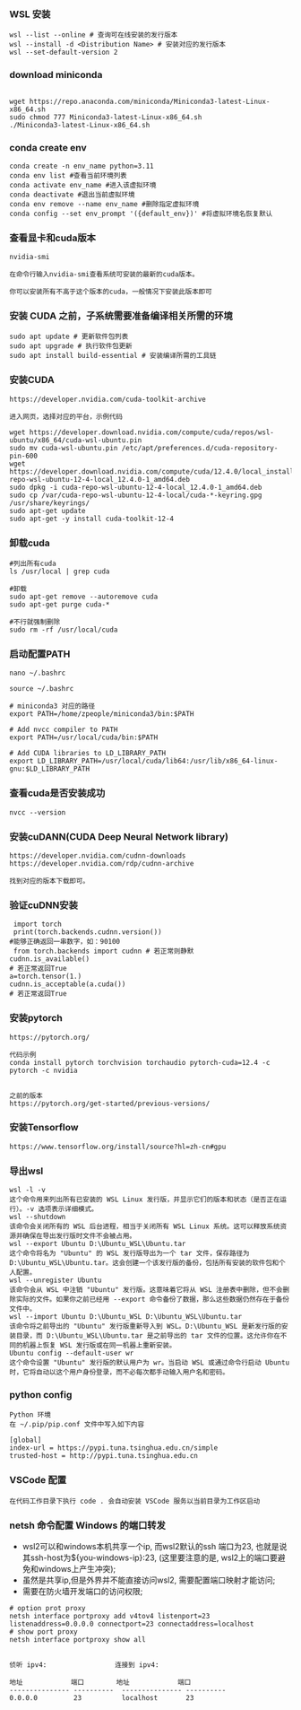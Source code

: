 ### WSL 安装
```
wsl --list --online # 查询可在线安装的发行版本
wsl --install -d <Distribution Name> # 安装对应的发行版本
wsl --set-default-version 2
```



### download miniconda
```

wget https://repo.anaconda.com/miniconda/Miniconda3-latest-Linux-x86_64.sh
sudo chmod 777 Miniconda3-latest-Linux-x86_64.sh 
./Miniconda3-latest-Linux-x86_64.sh

```
### conda create env
```
conda create -n env_name python=3.11
conda env list #查看当前环境列表
conda activate env_name #进入该虚拟环境
conda deactivate #退出当前虚拟环境
conda env remove --name env_name #删除指定虚拟环境
conda config --set env_prompt '({default_env})' #将虚拟环境名恢复默认
```
### 查看显卡和cuda版本
```
nvidia-smi

在命令行输入nvidia-smi查看系统可安装的最新的cuda版本。

你可以安装所有不高于这个版本的cuda，一般情况下安装此版本即可
```
### 安装 CUDA 之前，子系统需要准备编译相关所需的环境
```
sudo apt update # 更新软件包列表
sudo apt upgrade # 执行软件包更新
sudo apt install build-essential # 安装编译所需的工具链
```
### 安装CUDA
```
https://developer.nvidia.com/cuda-toolkit-archive

进入网页，选择对应的平台，示例代码

wget https://developer.download.nvidia.com/compute/cuda/repos/wsl-ubuntu/x86_64/cuda-wsl-ubuntu.pin
sudo mv cuda-wsl-ubuntu.pin /etc/apt/preferences.d/cuda-repository-pin-600
wget https://developer.download.nvidia.com/compute/cuda/12.4.0/local_installers/cuda-repo-wsl-ubuntu-12-4-local_12.4.0-1_amd64.deb
sudo dpkg -i cuda-repo-wsl-ubuntu-12-4-local_12.4.0-1_amd64.deb
sudo cp /var/cuda-repo-wsl-ubuntu-12-4-local/cuda-*-keyring.gpg /usr/share/keyrings/
sudo apt-get update
sudo apt-get -y install cuda-toolkit-12-4
```
### 卸载cuda
```
#列出所有cuda
ls /usr/local | grep cuda 

#卸载
sudo apt-get remove --autoremove cuda
sudo apt-get purge cuda-*

#不行就强制删除
sudo rm -rf /usr/local/cuda
```
### 启动配置PATH
```
nano ~/.bashrc

source ~/.bashrc

# miniconda3 对应的路径
export PATH=/home/zpeople/miniconda3/bin:$PATH

# Add nvcc compiler to PATH
export PATH=/usr/local/cuda/bin:$PATH

# Add CUDA libraries to LD_LIBRARY_PATH
export LD_LIBRARY_PATH=/usr/local/cuda/lib64:/usr/lib/x86_64-linux-gnu:$LD_LIBRARY_PATH

```
### 查看cuda是否安装成功
```
nvcc --version
```
### 安装cuDANN(CUDA Deep Neural Network library)

```
https://developer.nvidia.com/cudnn-downloads
https://developer.nvidia.com/rdp/cudnn-archive

找到对应的版本下载即可。
```
### 验证cuDNN安装
```
 import torch
 print(torch.backends.cudnn.version())
#能够正确返回一串数字，如：90100
 from torch.backends import cudnn # 若正常则静默
cudnn.is_available() 
# 若正常返回True
a=torch.tensor(1.)
cudnn.is_acceptable(a.cuda()) 
# 若正常返回True
```
### 安装pytorch
```
https://pytorch.org/

代码示例
conda install pytorch torchvision torchaudio pytorch-cuda=12.4 -c pytorch -c nvidia


之前的版本 
https://pytorch.org/get-started/previous-versions/
```
### 安装Tensorflow
```
https://www.tensorflow.org/install/source?hl=zh-cn#gpu
```
### 导出wsl
 ```
 wsl -l -v
这个命令用来列出所有已安装的 WSL Linux 发行版，并显示它们的版本和状态（是否正在运行）。-v 选项表示详细模式。
wsl --shutdown
该命令会关闭所有的 WSL 后台进程，相当于关闭所有 WSL Linux 系统。这可以释放系统资源并确保在导出发行版时文件不会被占用。
wsl --export Ubuntu D:\Ubuntu_WSL\Ubuntu.tar
这个命令将名为 "Ubuntu" 的 WSL 发行版导出为一个 tar 文件，保存路径为 D:\Ubuntu_WSL\Ubuntu.tar。这会创建一个该发行版的备份，包括所有安装的软件包和个人配置。
wsl --unregister Ubuntu
该命令会从 WSL 中注销 "Ubuntu" 发行版。这意味着它将从 WSL 注册表中删除，但不会删除实际的文件。如果你之前已经用 --export 命令备份了数据，那么这些数据仍然存在于备份文件中。
wsl --import Ubuntu D:\Ubuntu_WSL D:\Ubuntu_WSL\Ubuntu.tar
该命令将之前导出的 "Ubuntu" 发行版重新导入到 WSL。D:\Ubuntu_WSL 是新发行版的安装目录，而 D:\Ubuntu_WSL\Ubuntu.tar 是之前导出的 tar 文件的位置。这允许你在不同的机器上恢复 WSL 发行版或在同一机器上重新安装。
Ubuntu config --default-user wr
这个命令设置 "Ubuntu" 发行版的默认用户为 wr。当启动 WSL 或通过命令行启动 Ubuntu 时，它将自动以这个用户身份登录，而不必每次都手动输入用户名和密码。
 ```
### python config
```
Python 环境
在 ~/.pip/pip.conf 文件中写入如下内容

[global]
index-url = https://pypi.tuna.tsinghua.edu.cn/simple
trusted-host = http://pypi.tuna.tsinghua.edu.cn
```
### VSCode 配置
```
在代码工作目录下执行 code . 会自动安装 VSCode 服务以当前目录为工作区启动
```
### netsh 命令配置 Windows 的端口转发
* wsl2可以和windows本机共享一个ip, 而wsl2默认的ssh 端口为23, 也就是说其ssh-host为${you-windows-ip}:23, (这里要注意的是, wsl2上的端口要避免和windows上产生冲突);
* 虽然是共享ip,但是外界并不能直接访问wsl2, 需要配置端口映射才能访问;
* 需要在防火墙开发端口的访问权限;

```
# option prot proxy
netsh interface portproxy add v4tov4 listenport=23 listenaddress=0.0.0.0 connectport=23 connectaddress=localhost
# show port proxy
netsh interface portproxy show all


侦听 ipv4:                 连接到 ipv4:

地址            端口        地址            端口
--------------- ----------  --------------- ----------
0.0.0.0         23          localhost       23
```